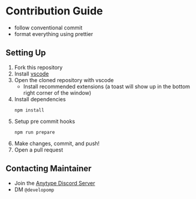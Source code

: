 # Contribution Guide

- follow conventional commit
- format everything using prettier

## Setting Up

1. Fork this repository
2. Install [vscode](https://code.visualstudio.com)
3. Open the cloned repository with vscode
   - Install recommended extensions (a toast will show up in the bottom right corner of the window)
4. Install dependencies
   ```
   npm install
   ```
5. Setup pre commit hooks
   ```
   npm run prepare
   ```
6. Make changes, commit, and push!
7. Open a pull request

## Contacting Maintainer

- Join the [Anytype Discord Server](https://discord.gg/aJyV6mR6W2)
- DM `@developomp`
